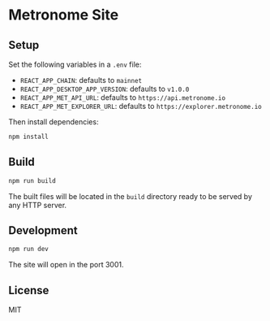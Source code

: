 # Metronome Site

## Setup

Set the following variables in a `.env` file:

- `REACT_APP_CHAIN`: defaults to `mainnet`
- `REACT_APP_DESKTOP_APP_VERSION`: defaults to `v1.0.0`
- `REACT_APP_MET_API_URL`: defaults to `https://api.metronome.io`
- `REACT_APP_MET_EXPLORER_URL`: defaults to `https://explorer.metronome.io`

Then install dependencies:

```bash
npm install
```

## Build

```bash
npm run build
```

The built files will be located in the `build` directory ready to be served by any HTTP server.

## Development

```bash
npm run dev
```

The site will open in the port 3001.

## License

MIT
